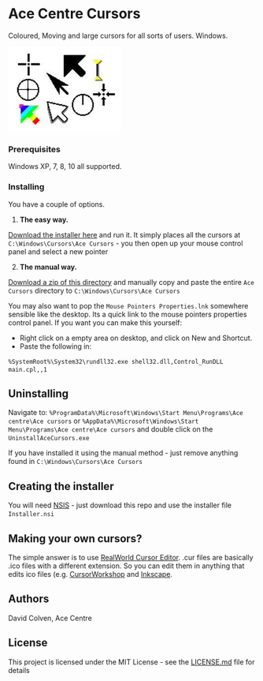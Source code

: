 # Ace Centre Cursors

Coloured, Moving and large cursors for all sorts of users. Windows.

![](https://github.com/AceCentre/AceCursors/blob/master/cursors.jpg?raw=true)

### Prerequisites

Windows XP, 7, 8, 10 all supported. 

### Installing

You have a couple of options.

1. **The easy way.**

[Download the installer here](https://github.com/AceCentre/AceCursors/releases/download/1.0/Setup.exe) and run it. It simply places all the cursors at ``C:\Windows\Cursors\Ace Cursors`` - you then open up your mouse control panel and select a new pointer

2. **The manual way.**

[Download a zip of this directory](https://github.com/AceCentre/AceCursors/archive/master.zip) and manually copy and paste the entire ``Ace Cursors`` directory to ``C:\Windows\Cursors\Ace Cursors``

You may also want to pop the ``Mouse Pointers Properties.lnk`` somewhere sensible like the desktop. Its a quick link to the mouse pointers properties control panel. If you want you can make this yourself:

-  Right click on a empty area on desktop, and click on New and Shortcut. 
-  Paste the following in: 

```
%SystemRoot%\System32\rundll32.exe shell32.dll,Control_RunDLL main.cpl,,1
```

## Uninstalling

Navigate to: ``%ProgramData%\Microsoft\Windows\Start Menu\Programs\Ace centre\Ace cursors``
or 
``%AppData%\Microsoft\Windows\Start Menu\Programs\Ace centre\Ace cursors`` and double click on the ``UninstallAceCursors.exe`` 

If you have installed it using the manual method - just remove anything found in ``C:\Windows\Cursors\Ace Cursors``


## Creating the installer

You will need [NSIS](http://nsis.sourceforge.io) - just download this repo and use the installer file ``Installer.nsi``

## Making your own cursors?

The simple answer is to use [RealWorld Cursor Editor](http://www.rw-designer.com/cursor-maker). .cur files are basically .ico files with a different extension. So you can edit them in anything that edits ico files (e.g. [CursorWorkshop](https://www.axialis.com/cursorworkshop/) and [Inkscape](https://inkscape.org/). 

## Authors

David Colven, Ace Centre
	
## License

This project is licensed under the MIT License - see the [LICENSE.md](LICENSE.md) file for details

